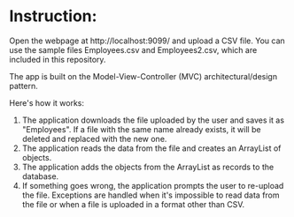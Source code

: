 # Instruction:
Open the webpage at http://localhost:9099/ and upload a CSV file. 
You can use the sample files Employees.csv and Employees2.csv, which are included in this repository.

The app is built on the Model-View-Controller (MVC) architectural/design pattern.

Here's how it works:
1) The application downloads the file uploaded by the user and saves it as "Employees". If a file with the same name already exists, it will be deleted and replaced with the new one.
2) The application reads the data from the file and creates an ArrayList of objects.
3) The application adds the objects from the ArrayList as records to the database.
4) If something goes wrong, the application prompts the user to re-upload the file.
Exceptions are handled when it's impossible to read data from the file or when a file is uploaded in a format other than CSV.
